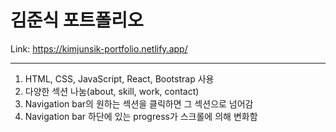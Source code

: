 # 김준식 포트폴리오

Link: <https://kimjunsik-portfolio.netlify.app/>

<hr/>

1. HTML, CSS, JavaScript, React, Bootstrap 사용
2. 다양한 섹션 나눔(about, skill, work, contact)
3. Navigation bar의 원하는 섹션을 클릭하면 그 섹션으로 넘어감
4. Navigation bar 하단에 있는 progress가 스크롤에 의해 변화함
